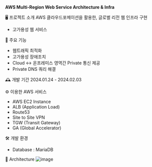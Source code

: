 **AWS Multi-Region Web Service Architecture & Infra**


🖥️ 프로젝트 소개
AWS 클라우드포메이션을 활용한, 글로벌 리전 웹 인프라 구현
- 고가용성 웹 서비스

📌 주요 기능
- 웹트래픽 최적화
- 고가용성 장애조치
- Cloud <-> 온프레미스 영역간 Private 통신 제공
- Private DNS 쿼리 해결 

🕰️ 개발 기간
2024.01.24 - 2024.02.03

⚙️ 이용한 AWS 서비스
- AWS EC2 Instance
- ALB (Application Load)
- Route53
- Site to Site VPN
- TGW (Transit Gateway)
- GA (Global Accelerator)

🛠 개발 환경
- Database : MariaDB

🎨 Architecture
![image](https://github.com/user-attachments/assets/ff1f4f43-2b08-4df9-a7d2-74b0bfeef06d)
